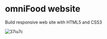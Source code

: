 # omniFood website
Build responsive web site with HTML5 and CSS3
 
![37iu7c](https://user-images.githubusercontent.com/37422000/62698508-975ee380-b9dd-11e9-8d21-0eccadff7674.gif)
